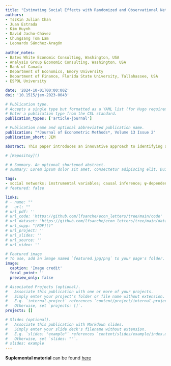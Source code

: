 ```yaml
---
title: "Estimating Social Effects with Randomized and Observational Network Data"
authors:
- TszKin Julian Chan
- Juan Estrada
- Kim Huynh
- David Jacho-Chávez
- Chungsang Tom Lam
- Leonardo Sánchez-Aragón
  
author_notes:
- Bates White Economic Consulting, Washington, USA
- Analysis Group Economic Consulting, Washington, USA
- Bank of Canada
- Department of Economics, Emory University
- Department of Finance, Florida State University, Tallahassee, USA
- ESPOL University

date: '2024-10-01T00:00:00Z'
doi: '10.1515/jem-2023-0043'

# Publication type.
# Accepts a single type but formatted as a YAML list (for Hugo requirements).
# Enter a publication type from the CSL standard.
publication_types: ['article-journal']

# Publication name and optional abbreviated publication name.
publication: "*Journal of Econometric Methods*, Volume 13 Issue 2"
publication_short: JEM

abstract: This paper introduces an innovative approach to identifying and estimating the parameters of interest in the widely recognized linear-in-means regression model under conditions where the initial randomization of peers determines the observed network. We assert that peers who are initially randomized do not produce social effects. However, after randomization, agents can endogenously develop significant connections that potentially generate peer influences. We present a moment condition that compiles local heterogeneous identifying information for all agents within the population. Under the assumption of ψ-dependence in the endogenous network space, we propose a Generalized Method of Moments (GMM) estimator, which is proven to be consistent, asymptotically normally distributed, and straightforward to implement using commonly available statistical software due to its closed-form expression. Monte Carlo simulations demonstrate the GMM estimator’s strong small-sample performance. An empirical analysis utilizing data from Hong Kong high school students reveals substantial positive spillover effects on math test scores among study partners in our sample, provided that their seatmates were exogenously assigned by their teachers.

# [Repositoy]()

# # Summary. An optional shortened abstract.
# summary: Lorem ipsum dolor sit amet, consectetur adipiscing elit. Duis posuere tellus ac convallis placerat. Proin tincidunt magna sed ex sollicitudin condimentum.

tags:
- social networks; instrumental variables; causal inference; ψ-dependence
# featured: false

links:
# - name: ""
#   url: ""
# url_pdf: '' 
# url_code: 'https://github.com/lfsanche/econ_letters/tree/main/code'
# url_dataset: 'https://github.com/lfsanche/econ_letters/tree/main/data'
# url_supp: "[PDF]()"
# url_project: ''
# url_slides: ''
# url_source: ''
# url_video: ''

# Featured image
# To use, add an image named `featured.jpg/png` to your page's folder. 
image:
  caption: 'Image credit'
  focal_point: ''
  preview_only: false

# Associated Projects (optional).
#   Associate this publication with one or more of your projects.
#   Simply enter your project's folder or file name without extension.
#   E.g. `internal-project` references `content/project/internal-project/index.md`.
#   Otherwise, set `projects: []`.
projects: []

# Slides (optional).
#   Associate this publication with Markdown slides.
#   Simply enter your slide deck's filename without extension.
#   E.g. `slides: "example"` references `content/slides/example/index.md`.
#   Otherwise, set `slides: ""`.
# slides: example
---
```


<!-- {{% callout note %}}
Hola a todos

Click the *Cite* button above to demo the feature to enable visitors to import publication metadata into their reference management software.
{{% /callout %}}

{{% callout note %}}
Create your slides in Markdown - click the *Slides* button to check out the example.
{{% /callout %}} -->

**Suplemental material** can be found [here](suppl_j_jem-2023-0043_suppl_001.pdf)
<!-- 
Add the publication's **full text** or **supplementary notes** here. You can use rich formatting such as including [code, math, and images](Rodriguez, et al, 2024, supp material.pdf). -->
